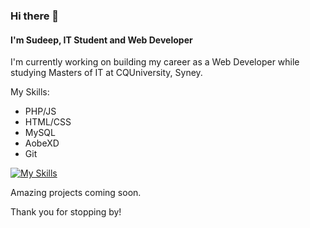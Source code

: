 
### Hi there 👋
#### I'm Sudeep, IT Student and Web Developer

I'm currently working on building my career as a Web Developer while studying Masters of IT at CQUniversity, Syney.

My Skills:
- PHP/JS
- HTML/CSS
- MySQL
- AobeXD
- Git

[![My Skills](https://skillicons.dev/icons?i=php,js,html,css,mysql,xd,git)](https://skillicons.dev)

Amazing projects coming soon.

Thank you for stopping by!

<!--
**sudeepbidari/sudeepbidari** is a ✨ _special_ ✨ repository because its `README.md` (this file) appears on your GitHub profile.

Here are some ideas to get you started:

- 🔭 I’m currently working on ...
- 🌱 I’m currently learning ...
- 👯 I’m looking to collaborate on ...
- 🤔 I’m looking for help with ...
- 💬 Ask me about ...
- 📫 How to reach me: ...
- 😄 Pronouns: ...
- ⚡ Fun fact: ...
-->
